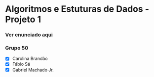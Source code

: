 # Algoritmos e Estuturas de Dados - Projeto 1

### Ver enunciado [aqui](https://moodle.up.pt/pluginfile.php/133374/mod_resource/content/2/aed2122_trabalho1.pdf)

### Grupo 50

 - [x] Carolina Brandão
 - [x] Fábio Sá         
 - [x] Gabriel Machado Jr.
